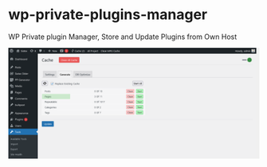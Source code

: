 # wp-private-plugins-manager
WP Private plugin Manager, Store and Update Plugins from Own Host
 
![alt text](https://github.com/AponAhmed/cache/blob/master/ss.png?raw=true)
